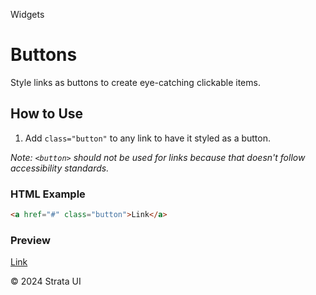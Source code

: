 <p class="section-text">Widgets</p>

# Buttons

Style links as buttons to create eye-catching clickable items.

## How to Use

1. Add `class="button"` to any link to have it styled as a button.

_Note: `<button>` should not be used for links because that doesn't follow accessibility standards._

### HTML Example

```html
<a href="#" class="button">Link</a>
```

### Preview

<div class="example-container">
  <a href="#" class="button">Link</a>
</div>

<div class="footer">
  <p>&copy; 2024 Strata UI</p>
</div>
